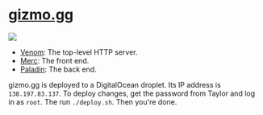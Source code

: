 # [gizmo.gg][]

[![][build badge]][build]

- [Venom](./venom): The top-level HTTP server.
- [Merc](./merc): The front end.
- [Paladin](./paladin): The back end.

gizmo.gg is deployed to a DigitalOcean droplet. Its IP address is
`138.197.83.137`. To deploy changes, get the password from Taylor and log in as
`root`. The run `./deploy.sh`. Then you're done.

[gizmo.gg]: http://gizmo.gg
[build badge]: https://circleci.com/gh/tfausak/gizmo-gg/tree/master.svg?style=shield&circle-token=a05aad2c8cffe2e4734d59c139d36035f05a7d21
[build]: https://circleci.com/gh/tfausak/gizmo-gg/tree/master
